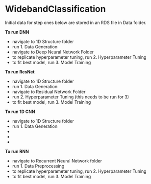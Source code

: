 # WidebandClassification


Initial data for step ones below are stored in an RDS file in Data folder.

**To run DNN**
 - navigate to 1D Structure folder
 - run 1. Data Generation
 - navigate to Deep Neural Network Folder
 - to replicate hyperparameter tuning, run 2. Hyperparameter Tuning
 - to fit best model, run 3. Model Training

**To run ResNet**
 - navigate to 1D Structure folder
 - run 1. Data Generation
 - navigate to Residual Network Folder
 - run 2. Hyperparameter Tuning (this needs to be run for 3)
 - to fit best model, run 3. Model Training

**To run 1D CNN**
 - navigate to 1D Structure folder
 - run 1. Data Generation
 - 
 - 
 - 

**To run RNN**
 - navigate to Recurrent Neural Network folder
 - run 1. Data Preprocessing
 - to replicate hyperparameter tuning, run 2. Hyperparameter Tuning
 - to fit best model, run 3. Model Training

